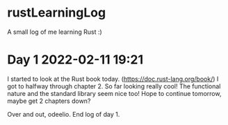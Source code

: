 # rustLearningLog
A small log of me learning Rust :)

# Day 1 2022-02-11 19:21
I started to look at the Rust book today. (https://doc.rust-lang.org/book/)
I got to halfway through chapter 2. So far looking really cool! The functional nature and the standard library seem nice too!
Hope to continue tomorrow, maybe get 2 chapters down? 

Over and out, odeelio.
End log of day 1. 
